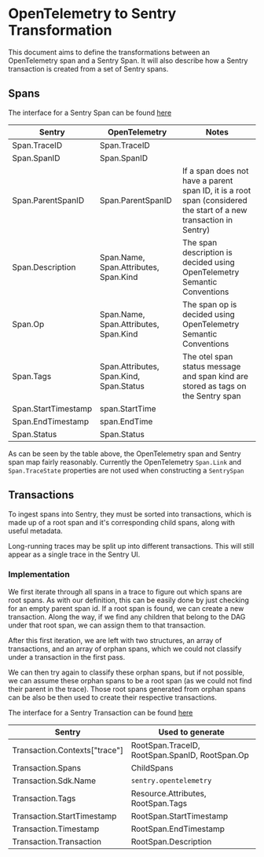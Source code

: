 # OpenTelemetry to Sentry Transformation

This document aims to define the transformations between an OpenTelemetry span and a Sentry Span. It will also describe how a Sentry transaction is created from a set of Sentry spans.

## Spans

The interface for a Sentry Span can be found [here](https://develop.sentry.dev/sdk/event-payloads/span/)

| Sentry              | OpenTelemetry                           | Notes                                                                                                             |
| ------------------- | --------------------------------------- | ----------------------------------------------------------------------------------------------------------------- |
| Span.TraceID        | Span.TraceID                            |                                                                                                                   |
| Span.SpanID         | Span.SpanID                             |                                                                                                                   |
| Span.ParentSpanID   | Span.ParentSpanID                       | If a span does not have a parent span ID, it is a root span (considered the start of a new transaction in Sentry) |
| Span.Description    | Span.Name, Span.Attributes, Span.Kind   | The span description is decided using OpenTelemetry Semantic Conventions                                          |
| Span.Op             | Span.Name, Span.Attributes, Span.Kind   | The span op is decided using OpenTelemetry Semantic Conventions                                                   |
| Span.Tags           | Span.Attributes, Span.Kind, Span.Status | The otel span status message and span kind are stored as tags on the Sentry span                                  |
| Span.StartTimestamp | span.StartTime                          |                                                                                                                   |
| Span.EndTimestamp   | span.EndTime                            |                                                                                                                   |
| Span.Status         | Span.Status                             |                                                                                                                   |

As can be seen by the table above, the OpenTelemetry span and Sentry span map fairly reasonably. Currently the OpenTelemetry `Span.Link` and `Span.TraceState` properties are not used when constructing a `SentrySpan`

## Transactions

To ingest spans into Sentry, they must be sorted into transactions, which is made up of a root span and it's corresponding child spans, along with useful metadata.

Long-running traces may be split up into different transactions. This will still appear as a single trace in the Sentry UI.

### Implementation

We first iterate through all spans in a trace to figure out which spans are root spans. As with our definition, this can be easily done by just checking for an empty parent span id. If a root span is found, we can create a new transaction. Along the way, if we find any children that belong to the DAG under that root span, we can assign them to that transaction.

After this first iteration, we are left with two structures, an array of transactions, and an array of orphan spans, which we could not classify under a transaction in the first pass.

We can then try again to classify these orphan spans, but if not possible, we can assume these orphan spans to be a root span (as we could not find their parent in the trace). Those root spans generated from orphan spans can be also be then used to create their respective transactions.

The interface for a Sentry Transaction can be found [here](https://develop.sentry.dev/sdk/event-payloads/transaction/)

| Sentry                        | Used to generate                               |
| ----------------------------- | ---------------------------------------------- |
| Transaction.Contexts["trace"] | RootSpan.TraceID, RootSpan.SpanID, RootSpan.Op |
| Transaction.Spans             | ChildSpans                                     |
| Transaction.Sdk.Name          | `sentry.opentelemetry`                         |
| Transaction.Tags              | Resource.Attributes, RootSpan.Tags             |
| Transaction.StartTimestamp    | RootSpan.StartTimestamp                        |
| Transaction.Timestamp         | RootSpan.EndTimestamp                          |
| Transaction.Transaction       | RootSpan.Description                           |
